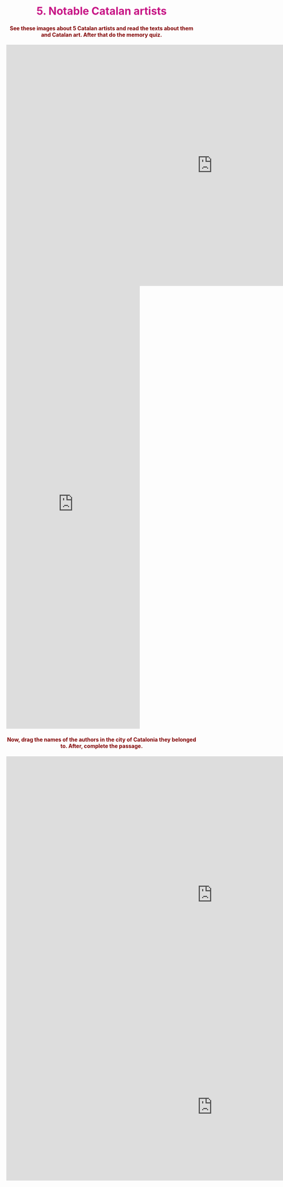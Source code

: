 <h1 style="color:mediumvioletred;" align="center">5. Notable Catalan artists</h1>

<h4 style="color:maroon;" align="center">See these images about 5 Catalan artists and read the texts about them and Catalan art. After that do the memory quiz.</h4>

<iframe src="https://h5p.org/h5p/embed/475240" width="1090" height="638" frameborder="0" allowfullscreen="allowfullscreen"></iframe><script src="https://h5p.org/sites/all/modules/h5p/library/js/h5p-resizer.js" charset="UTF-8"></script>


<iframe src="https://h5p.org/h5p/embed/475097" width="70%" height="1171" frameborder="0" allowfullscreen="allowfullscreen"></iframe><script src="https://h5p.org/sites/all/modules/h5p/library/js/h5p-resizer.js" charset="UTF-8"></script>

<h4 style="color:maroon;" align="center"> Now, drag the names of the authors in the city of Catalonia they belonged to. After, complete the passage.</h4>

<iframe src="https://h5p.org/h5p/embed/475270" width="1090" height="731" frameborder="0" allowfullscreen="allowfullscreen"></iframe><script src="https://h5p.org/sites/all/modules/h5p/library/js/h5p-resizer.js" charset="UTF-8"></script>

<iframe src="https://h5p.org/h5p/embed/475423" width="1090" height="391" frameborder="0" allowfullscreen="allowfullscreen"></iframe><script src="https://h5p.org/sites/all/modules/h5p/library/js/h5p-resizer.js" charset="UTF-8"></script>
